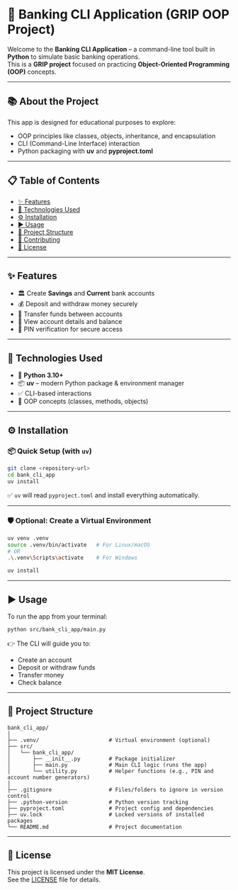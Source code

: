 

# 🏦 Banking CLI Application (GRIP OOP Project)

Welcome to the **Banking CLI Application** – a command-line tool built in **Python** to simulate basic banking operations.  
This is a **GRIP project** focused on practicing **Object-Oriented Programming (OOP)** concepts.

---

## 📚 About the Project

This app is designed for educational purposes to explore:

- OOP principles like classes, objects, inheritance, and encapsulation  
- CLI (Command-Line Interface) interaction  
- Python packaging with **uv** and **pyproject.toml**  

---

## 📋 Table of Contents

- [✨ Features](#-features)  
- [🧰 Technologies Used](#-technologies-used)  
- [⚙️ Installation](#️-installation)  
- [▶️ Usage](#-usage)  
- [📁 Project Structure](#-project-structure)  
- [🤝 Contributing](#-contributing)  
- [🪪 License](#-license)  

---

## ✨ Features

- 🏛 Create **Savings** and **Current** bank accounts  
- 💰 Deposit and withdraw money securely  
- 🔁 Transfer funds between accounts  
- 📄 View account details and balance  
- 🔐 PIN verification for secure access  

---

## 🧰 Technologies Used

- 🐍 **Python 3.10+**  
- 📦 **uv** – modern Python package & environment manager  
- ✅ CLI-based interactions  
- 🧱 OOP concepts (classes, methods, objects)

---

## ⚙️ Installation

### 📦 Quick Setup (with `uv`)

```bash
git clone <repository-url>
cd bank_cli_app
uv install
```

✅ `uv` will read `pyproject.toml` and install everything automatically.

---

### 🛡️ Optional: Create a Virtual Environment

```bash
uv venv .venv
source .venv/bin/activate   # For Linux/macOS
# OR
.\.venv\Scripts\activate    # For Windows

uv install
```

---

## ▶️ Usage

To run the app from your terminal:

```bash
python src/bank_cli_app/main.py
```

👉 The CLI will guide you to:

- Create an account  
- Deposit or withdraw funds  
- Transfer money  
- Check balance  

---

## 📁 Project Structure

```
bank_cli_app/
│
├── .venv/                      # Virtual environment (optional)
├── src/
│   └── bank_cli_app/
│       ├── __init__.py         # Package initializer
│       ├── main.py             # Main CLI logic (runs the app)
│       └── utility.py          # Helper functions (e.g., PIN and account number generators)
│
├── .gitignore                  # Files/folders to ignore in version control
├── .python-version             # Python version tracking
├── pyproject.toml              # Project config and dependencies
├── uv.lock                     # Locked versions of installed packages
└── README.md                   # Project documentation
```

---



## 🪪 License

This project is licensed under the **MIT License**.  
See the [LICENSE](LICENSE) file for details.

